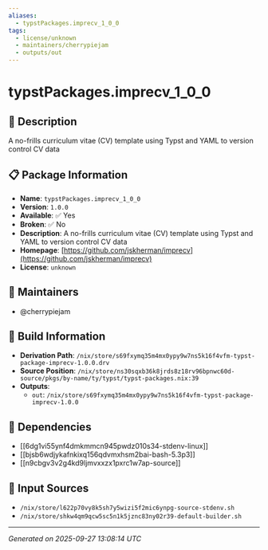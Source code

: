 ```yaml
---
aliases:
  - typstPackages.imprecv_1_0_0
tags:
  - license/unknown
  - maintainers/cherrypiejam
  - outputs/out
---
```


# typstPackages.imprecv_1_0_0

## 📝 Description

A no-frills curriculum vitae (CV) template using Typst and YAML to version control CV data

## 📋 Package Information

- **Name**: `typstPackages.imprecv_1_0_0`
- **Version**: `1.0.0`
- **Available**: ✅ Yes
- **Broken**: ✅ No
- **Description**: A no-frills curriculum vitae (CV) template using Typst and YAML to version control CV data
- **Homepage**: [https://github.com/jskherman/imprecv](https://github.com/jskherman/imprecv)
- **License**: `unknown`
## 👥 Maintainers

- @cherrypiejam


## 🔧 Build Information

- **Derivation Path**: `/nix/store/s69fxymq35m4mx0ypy9w7ns5k16f4vfm-typst-package-imprecv-1.0.0.drv`
- **Source Position**: `/nix/store/ns30sqxb36k8jrds8z18rv96bpnwc60d-source/pkgs/by-name/ty/typst/typst-packages.nix:39`
- **Outputs**:
  - `out`:  `/nix/store/s69fxymq35m4mx0ypy9w7ns5k16f4vfm-typst-package-imprecv-1.0.0`

## 🔗 Dependencies

- [[6dg1vi55ynf4dmkmmcn945pwdz010s34-stdenv-linux]]
- [[bjsb6wdjykafnkixq156qdvmxhsm2bai-bash-5.3p3]]
- [[n9cbgv3v2g4kd9ljmvxxzx1pxrc1w7ap-source]]

## 📁 Input Sources

- `/nix/store/l622p70vy8k5sh7y5wizi5f2mic6ynpg-source-stdenv.sh`
- `/nix/store/shkw4qm9qcw5sc5n1k5jznc83ny02r39-default-builder.sh`

---
*Generated on 2025-09-27 13:08:14 UTC*
